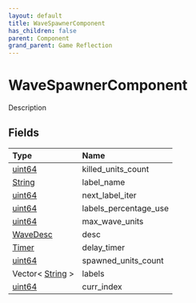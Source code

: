 ```yaml
---
layout: default
title: WaveSpawnerComponent
has_children: false
parent: Component
grand_parent: Game Reflection
---
```

# WaveSpawnerComponent
Description 

## Fields

| Type | Name |
|:-------------|:--------------|
| [uint64](/docs/game-reflection/components/uint64) | killed_units_count |
| [String](/docs/game-reflection/components/string) | label_name |
| [uint64](/docs/game-reflection/components/uint64) | next_label_iter |
| [uint64](/docs/game-reflection/components/uint64) | labels_percentage_use |
| [uint64](/docs/game-reflection/components/uint64) | max_wave_units |
| [WaveDesc](/docs/game-reflection/components/wave_desc) | desc |
| [Timer](/docs/game-reflection/classes/timer) | delay_timer |
| [uint64](/docs/game-reflection/components/uint64) | spawned_units_count |
| Vector< [String](/docs/game-reflection/components/string) > | labels |
| [uint64](/docs/game-reflection/components/uint64) | curr_index |

